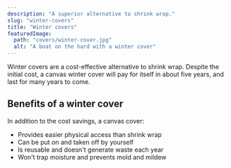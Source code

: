 ```yaml
---
description: "A superior alternative to shrink wrap."
slug: "winter-covers"
title: "Winter covers"
featuredImage:
  path: "covers/winter-cover.jpg"
  alt: "A boat on the hard with a winter cover"
---
```


Winter covers are a cost-effective alternative to shrink wrap. Despite the
initial cost, a canvas winter cover will pay for itself in about five years, and
last for many years to come.

<!--more-->

## Benefits of a winter cover

In addition to the cost savings, a canvas cover:

- Provides easier physical access than shrink wrap
- Can be put on and taken off by yourself
- Is reusable and doesn't generate waste each year
- Won't trap moisture and prevents mold and mildew
